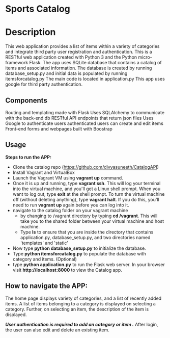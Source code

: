 # Sports Catalog

# Description

This web application provides a list of items within a variety of categories and integrate third party user registration and authentication.
This is a RESTful web application created with Python 3 and the Python micro-framework Flask.
The app uses SQLite database that contains a catalog of items and associated information.
The database is created by running database_setup.py and initial data is populated by running itemsforcatalog.py
The main code is located in application.py
This app uses google for third party authentication.



## Components

Routing and templating made with Flask
Uses SQLAlchemy to communicate with the back-end db
RESTful API endpoints that return json files
Uses Google to authenticate users
authenticated users can create and edit items
Front-end forms and webpages built with Boostrap



## Usage
**Steps to run the APP:**

* Clone the catalog repo (https://github.com/divyasuneeth/CatalogAPI)
* Install Vagrant and VirtualBox
* Launch the Vagrant VM using **vagrant up** command.
* Once it is up and running, type **vagrant ssh**. This will log your terminal into the virtual machine, and you'll get a Linux shell prompt. When you want to log out, type **exit** at the shell prompt.  To turn the virtual machine off (without deleting anything), type **vagrant halt**. If you do this, you'll need to run **vagrant up** again before you can log into it.
* navigate to the catalog folder on your vagrant machine
  * by changing to /vagrant directory by typing **cd /vagrant**. This will take you to the shared folder between your virtual machine and host machine.
  * Type **ls** to ensure that you are inside the directory that contains application.py, database_setup.py, and two directories named 'templates' and 'static'
* Now type **python database_setup.py** to initialize the database.
* Type **python itemsforcatalog.py** to populate the database with category and items. (Optional)
* type **python application.py** to run the Flask web server. In your browser visit **http://localhost:8000** to view the Catalog app.

## How to navigate the APP:

The home page displays variety of categories, and a list of recently added items.
A list of items belonging to a category is displayed on selecting a category.
Further, on selecting an item, the description of the item is displayed.

__*User authentication is required to add an category or item .*__
After login, the user can also edit and delete an existing item.
